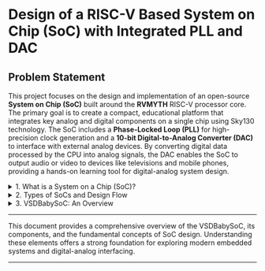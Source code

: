# Design of a RISC-V Based System on Chip (SoC) with Integrated PLL and DAC

## Problem Statement
This project focuses on the design and implementation of an open-source **System on Chip (SoC)** built around the **RVMYTH** RISC-V processor core. The primary goal is to create a compact, educational platform that integrates key analog and digital components on a single chip using Sky130 technology. The SoC includes a **Phase-Locked Loop (PLL)** for high-precision clock generation and a **10-bit Digital-to-Analog Converter (DAC)** to interface with external analog devices. By converting digital data processed by the CPU into analog signals, the DAC enables the SoC to output audio or video to devices like televisions and mobile phones, providing a hands-on learning tool for digital-analog system design.

<details>
<summary>1. What is a System on a Chip (SoC)?</summary>

A **System on a Chip (SoC)** is an integrated circuit that combines all major components of a computer or electronic system onto a single chip. This consolidation makes SoCs ideal for compact, power-sensitive devices like smartphones, smartwatches, and IoT gadgets.

### Core Components of an SoC

1.  **Central Processing Unit (CPU)**: The primary processing unit that executes instructions and performs calculations. It acts as the "brain" of the SoC.
2.  **Memory**: Includes **RAM** for temporary data storage and **ROM** or **Flash** for permanent storage of the operating system and user data.
3.  **Graphics Processing Unit (GPU)**: A specialized processor designed to handle graphics rendering for displaying images, videos, and animations.
4.  **Digital Signal Processor (DSP)**: Optimized for processing real-world signals, such as audio from a microphone or video from a camera.
5.  **I/O Ports (Input/Output)**: Interfaces like USB, HDMI, and GPIO that connect the SoC to external devices and peripherals.
6.  **Power Management Unit**: Manages power consumption across the chip to optimize battery life and thermal performance.
7.  **Connectivity Modules**: Often includes built-in modules for Wi-Fi, Bluetooth, and cellular communication.

### Advantages of SoCs

* **Compact Size**: Integrating all components on one chip saves significant space, enabling smaller and thinner devices.
* **Power Efficiency**: Shorter communication paths between components reduce power consumption, which is crucial for battery-powered devices.
* **Higher Performance**: On-chip communication is much faster than communication between separate chips, leading to improved overall performance.
* **Cost-Effectiveness**: Manufacturing a single chip is generally cheaper than producing and assembling multiple individual components.
* **Increased Reliability**: With fewer separate parts and connections, there are fewer potential points of failure.

<img width="1024" height="1024" alt="unnamed" src="https://github.com/user-attachments/assets/e2a11dbe-cdc5-4f98-b522-fd05b337caf1" />


</details>

<details>
<summary>2. Types of SoCs and Design Flow</summary>

### Types of SoCs

* **Microcontroller-based SoC**: Built around a microcontroller, these are designed for specific control-oriented tasks. They are low-power and commonly found in embedded systems like home appliances, automotive controls, and IoT sensors.
* **Microprocessor-based SoC**: Centered around a more powerful microprocessor capable of running a full operating system like Android or iOS. These are used in complex devices such as smartphones, tablets, and smart TVs.
* **Application-Specific SoC (ASIC-based)**: Custom-designed to perform a single, highly specialized function with maximum efficiency. Examples include SoCs for high-end graphics cards, network switches, and cryptocurrency mining hardware.

### SoC Design Flow

The process of designing an SoC is a complex, multi-stage workflow that transforms a high-level concept into a physical chip. It typically involves system-level design, RTL coding, verification, synthesis, and physical layout.

<img width="439" height="490" alt="flow2" src="https://github.com/user-attachments/assets/b4acb03d-d725-4c34-8792-4b600b26c5ca" />


</details>

<details>
<summary>3. VSDBabySoC: An Overview</summary>

The **VSDBabySoC** is a minimal SoC designed for educational purposes, integrating three open-source IP cores to test their interoperability and calibrate analog functionality. It features the **RVMYTH** RISC-V processor, an 8x **Phase-Locked Loop (PLL)**, and a 10-bit **Digital-to-Analog Converter (DAC)**.

### Operational Flow

1.  **Clock Generation**: The PLL receives an input clock and generates a stable, higher-frequency clock signal that synchronizes all operations within the SoC, ensuring reliable timing for both the processor and the DAC.
2.  **Data Processing**: The RVMYTH processor executes instructions to process data. For this project, it cycles through a set of digital values stored in its `r17` register, preparing them for conversion.
3.  **Analog Conversion**: The 10-bit DAC takes the digital values from the RVMYTH processor and converts them into a continuous analog signal. This analog output can then be used to drive external devices like speakers or displays.

![333622249-04238eab-4d48-4d57-9061-f8b660a83d6e](https://github.com/user-attachments/assets/38253bb7-b658-496d-a043-15402219e089)

### Key Components

* **RVMYTH**: A simple, customizable RISC-V based CPU core that serves as the processing unit of the SoC.
* **Phase-Locked Loop (PLL)**: A control system that generates a precise and stable output clock signal by locking its phase to a reference input signal. PLLs are essential for clock multiplication, jitter reduction, and frequency synthesis in modern electronics.
* **Digital-to-Analog Converter (DAC)**: A component that converts digital binary data into an analog voltage or current. In this project, a 10-bit DAC is used to interface with the analog world.

## In-Depth: Phase-Locked Loop (PLL)

A **Phase-Locked Loop (PLL)** is a feedback control system that generates an output signal with a phase that is locked to the phase of an input or "reference" signal.

#### PLL Block Diagram
A PLL is composed of three main parts:
* **Phase Detector**: Compares the phase of the input signal with the phase of the oscillator's output signal and produces an error voltage based on the difference.
* **Loop Filter**: A low-pass filter that smooths the error voltage from the phase detector to generate a stable control voltage.
* **Voltage-Controlled Oscillator (VCO)**: An oscillator whose output frequency is controlled by the voltage from the loop filter. The VCO adjusts its frequency to minimize the phase error.

![333810875-fd7730e9-a867-4ce3-bfc6-9453e3d8ad14](https://github.com/user-attachments/assets/217d602f-003d-4606-9bca-855a4832764c)

#### Why Use a PLL Instead of an Off-Chip Clock?
Using an external clock source for a complex chip is often impractical due to:
* **Clock Skew and Delay**: Distributing a clock signal across a large chip introduces delays, making it difficult to keep all components synchronized.
* **Jitter**: Off-chip clocks can have timing variations (jitter) that degrade performance and reliability.
* **Multiple Frequency Domains**: Different blocks on an SoC often require different clock frequencies (e.g., CPU at 200 MHz, peripherals at 100 MHz). A PLL can generate multiple frequencies from a single reference.
* **Crystal Inaccuracy**: External crystal oscillators have frequency errors (measured in parts per million or ppm) that can vary with temperature and age, affecting timing precision.

## In-Depth: Digital-to-Analog Converter (DAC)

A **Digital-to-Analog Converter (DAC)** translates digital data (a series of 0s and 1s) into a continuous analog signal. The VSDBabySoC uses a 10-bit DAC, meaning it accepts a 10-bit digital number and produces a corresponding analog voltage level.

#### Common DAC Architectures
* **Binary-Weighted Resistor DAC**: Uses a network of resistors with values weighted in powers of two. It is simple in concept but can be difficult to fabricate accurately for high-bit DACs.

![binary_weighted_resistors](https://github.com/user-attachments/assets/344e4ffd-7509-41e7-ac42-21a553b3db11)

* **R-2R Ladder DAC**: Employs a repeating ladder network of resistors with only two values (R and 2R). This design is easier to manufacture with high precision and is more scalable than the binary-weighted approach.

![comb99 gif copy](https://github.com/user-attachments/assets/5c15f424-1a94-4424-b019-a76c0ca0db43)

</details>

---

This document provides a comprehensive overview of the VSDBabySoC, its components, and the fundamental concepts of SoC design. Understanding these elements offers a strong foundation for exploring modern embedded systems and digital-analog interfacing.

---
